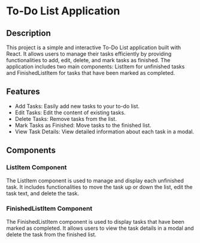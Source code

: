 # To-Do List Application

## Description

This project is a simple and interactive To-Do List application built with React. It allows users to manage their tasks efficiently by providing functionalities to add, edit, delete, and mark tasks as finished. The application includes two main components: ListItem for unfinished tasks and FinishedListItem for tasks that have been marked as completed.

## Features

- Add Tasks: Easily add new tasks to your to-do list.
- Edit Tasks: Edit the content of existing tasks.
- Delete Tasks: Remove tasks from the list.
- Mark Tasks as Finished: Move tasks to the finished list.
- View Task Details: View detailed information about each task in a modal.

## Components

### ListItem Component

The ListItem component is used to manage and display each unfinished task. It includes functionalities to move the task up or down the list, edit the task text, and delete the task.

### FinishedListItem Component

The FinishedListItem component is used to display tasks that have been marked as completed. It allows users to view the task details in a modal and delete the task from the finished list.
